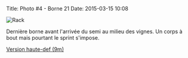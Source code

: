 Title: Photo #4 - Borne 21
Date: 2015-03-15 10:08


![Rack](http://foule.es/borne21.jpg)

Dernière borne avant l'arrivée du semi au milieu des vignes. Un corps à bout mais pourtant le sprint s'impose.

[Version haute-def (9m)](http://foule.es/borne21_hidef.jpg)

